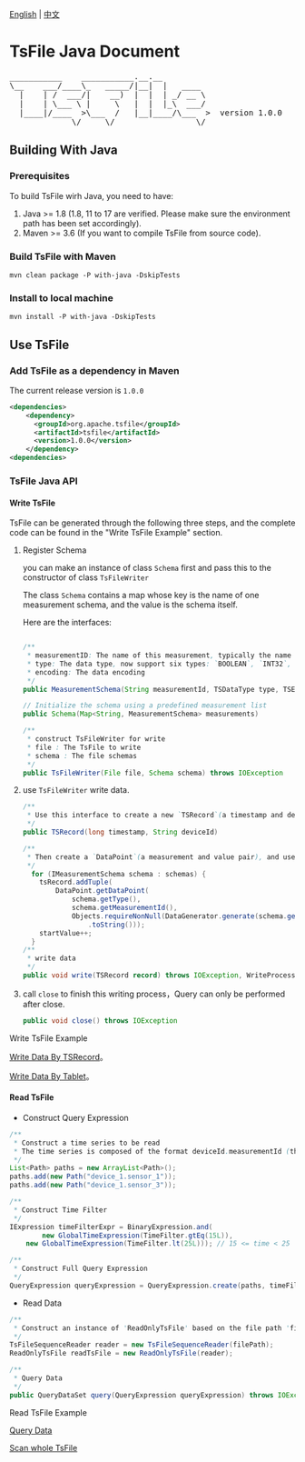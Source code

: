 <!--

    Licensed to the Apache Software Foundation (ASF) under one
    or more contributor license agreements.  See the NOTICE file
    distributed with this work for additional information
    regarding copyright ownership.  The ASF licenses this file
    to you under the Apache License, Version 2.0 (the
    "License"); you may not use this file except in compliance
    with the License.  You may obtain a copy of the License at

        http://www.apache.org/licenses/LICENSE-2.0

    Unless required by applicable law or agreed to in writing,
    software distributed under the License is distributed on an
    "AS IS" BASIS, WITHOUT WARRANTIES OR CONDITIONS OF ANY
    KIND, either express or implied.  See the License for the
    specific language governing permissions and limitations
    under the License.

-->

[English](./README.md) | [中文](./README-zh.md)
# TsFile Java Document
<pre>
___________    ___________.__.__          
\__    ___/____\_   _____/|__|  |   ____  
  |    | /  ___/|    __)  |  |  | _/ __ \ 
  |    | \___ \ |     \   |  |  |_\  ___/ 
  |____|/____  >\___  /   |__|____/\___  >  version 1.0.0
             \/     \/                 \/  
</pre>

## Building With Java

### Prerequisites

To build TsFile wirh Java, you need to have:

1. Java >= 1.8 (1.8, 11 to 17 are verified. Please make sure the environment path has been set accordingly).
2. Maven >= 3.6 (If you want to compile TsFile from source code).


### Build TsFile with Maven

```
mvn clean package -P with-java -DskipTests
```

### Install to local machine

```
mvn install -P with-java -DskipTests
```

## Use TsFile

### Add TsFile as a dependency in Maven

The current release version is `1.0.0`

```xml  
<dependencies>
    <dependency>
      <groupId>org.apache.tsfile</groupId>
      <artifactId>tsfile</artifactId>
      <version>1.0.0</version>
    </dependency>
<dependencies>
```

### TsFile Java API

#### Write TsFile
TsFile can be generated through the following three steps, and the complete code can be found in the "Write TsFile Example" section.

1. Register Schema

    you can make an instance of class `Schema` first and pass this to the constructor of class `TsFileWriter`
    
    The class `Schema` contains a map whose key is the name of one measurement schema, and the value is the schema itself.

    Here are the interfaces:
    
    ```java

    /**
     * measurementID: The name of this measurement, typically the name of the sensor
     * type: The data type, now support six types: `BOOLEAN`, `INT32`, `INT64`, `FLOAT`, `DOUBLE`, `TEXT`
     * encoding: The data encoding
     */
    public MeasurementSchema(String measurementId, TSDataType type, TSEncoding encoding) // default use LZ4 Compression

    // Initialize the schema using a predefined measurement list
    public Schema(Map<String, MeasurementSchema> measurements)

    /** 
     * construct TsFileWriter for write
     * file : The TsFile to write
     * schema : The file schemas
     */
    public TsFileWriter(File file, Schema schema) throws IOException
    ```

2. use `TsFileWriter` write data.
  
    ```java
    /**
     * Use this interface to create a new `TSRecord`(a timestamp and device pair)
     */
    public TSRecord(long timestamp, String deviceId)

    /**
     * Then create a `DataPoint`(a measurement and value pair), and use the addTuple method to add the DataPoint to the correct TsRecord.
     */
      for (IMeasurementSchema schema : schemas) {
        tsRecord.addTuple(
            DataPoint.getDataPoint(
                schema.getType(),
                schema.getMeasurementId(),
                Objects.requireNonNull(DataGenerator.generate(schema.getType(), (int) startValue))
                    .toString()));
        startValue++;
      }
    /**
     * write data
     */
    public void write(TSRecord record) throws IOException, WriteProcessException
    ```

3. call `close` to finish this writing process，Query can only be performed after close.

    ```java
    public void close() throws IOException
    ```

Write TsFile Example

[Write Data By TSRecord](../examples/src/main/java/org/apache/tsfile/TsFileWriteAlignedWithTSRecord.java)。

[Write Data By Tablet](../examples/src/main/java/org/apache/tsfile/TsFileWriteAlignedWithTablet.java)。


#### Read TsFile

* Construct Query Expression
```java
/**
 * Construct a time series to be read
 * The time series is composed of the format deviceId.measurementId (there can be.)
 */
List<Path> paths = new ArrayList<Path>();
paths.add(new Path("device_1.sensor_1"));
paths.add(new Path("device_1.sensor_3"));

/**
 * Construct Time Filter 
 */
IExpression timeFilterExpr = BinaryExpression.and(
		new GlobalTimeExpression(TimeFilter.gtEq(15L)),
    new GlobalTimeExpression(TimeFilter.lt(25L))); // 15 <= time < 25

/**
 * Construct Full Query Expression
 */
QueryExpression queryExpression = QueryExpression.create(paths, timeFilterExpr);
```

* Read Data

```java
/**
 * Construct an instance of 'ReadOnlyTsFile' based on the file path 'filePath'.
 */
TsFileSequenceReader reader = new TsFileSequenceReader(filePath);
ReadOnlyTsFile readTsFile = new ReadOnlyTsFile(reader);

/**
 * Query Data
 */
public QueryDataSet query(QueryExpression queryExpression) throws IOException
```

Read TsFile Example

[Query Data](../examples/src/main/java/org/apache/tsfile/TsFileRead.java)

[Scan whole TsFile](../examples/src/main/java/org/apache/tsfile/TsFileSequenceRead.java)
